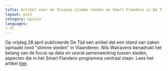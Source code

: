 ```yaml
---
title: Artikel over de Vlaamse slimme steden en Smart Flanders in De Tijd
layout: post
category: opinie
languages:
- nl
---
```

Op vrijdag 28 april publiceerde De Tijd een artikel dat een stand van zaken opmaakt rond "slimme steden" in Vlaanderen. Nils Walravens benadrukt het belang van de focus op data en vooral samenwerking tussen steden, aspecten die in het Smart Flanders-programma centraal staan. Lees het artikel [hier](http://www.tijd.be/tech-media/technologie/Vlaamse-steden-worden-met-de-dag-slimmer/9888322).
